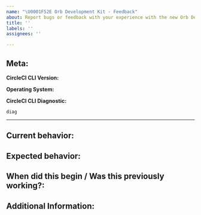 ```yaml
---
name: "\U0001F52E Orb Development Kit - Feedback"
about: Report bugs or feedback with your experience with the new Orb Development Kit.
title: ''
labels: ''
assignees: ''

---
```


## Meta:

**CircleCI CLI Version:**
<!---
  You can run `circleci version` locally in your terminal to return your CLI version.
-->

**Operating System:**
<!---
  Provide your OS platform.
-->

**CircleCI CLI Diagnostic:**
<!---
  You can run `circleci diagnostic` locally in your terminal to return your diagnostic information.
-->
```
diag
```

---

## Current behavior:
<!---
  please include any relevant links to CircleCI workflows or jobs
  where you saw this behavior
-->

## Expected behavior:
<!--- what should happen, ideally? -->


## When did this begin / Was this previously working?:
<!--- How long as this been happening? -->


## Additional Information:
<!--- Provide any additional context possible. -->
